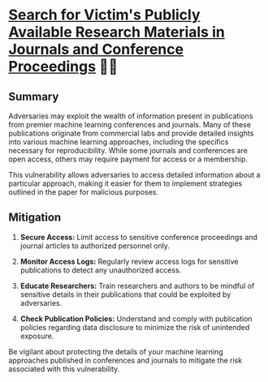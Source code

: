 # [Search for Victim's Publicly Available Research Materials in Journals and Conference Proceedings](https://atlas.mitre.org/techniques/AML.T0000.000) 📰👀

## Summary

Adversaries may exploit the wealth of information present in publications from premier machine learning conferences and journals. Many of these publications originate from commercial labs and provide detailed insights into various machine learning approaches, including the specifics necessary for reproducibility. While some journals and conferences are open access, others may require payment for access or a membership.

This vulnerability allows adversaries to access detailed information about a particular approach, making it easier for them to implement strategies outlined in the paper for malicious purposes.

## Mitigation

1. **Secure Access:** Limit access to sensitive conference proceedings and journal articles to authorized personnel only.

2. **Monitor Access Logs:** Regularly review access logs for sensitive publications to detect any unauthorized access.

3. **Educate Researchers:** Train researchers and authors to be mindful of sensitive details in their publications that could be exploited by adversaries.

4. **Check Publication Policies:** Understand and comply with publication policies regarding data disclosure to minimize the risk of unintended exposure.

Be vigilant about protecting the details of your machine learning approaches published in conferences and journals to mitigate the risk associated with this vulnerability.
